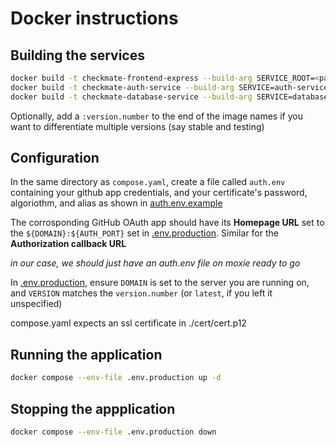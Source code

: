 # Docker instructions

## Building the services

```bash
docker build -t checkmate-frontend-express --build-arg SERVICE_ROOT=<path to where auth-service will be hosted> . -f express/Dockerfile
docker build -t checkmate-auth-service --build-arg SERVICE=auth-service ./backend/
docker build -t checkmate-database-service --build-arg SERVICE=database-service ./backend/
```

Optionally, add a `:version.number` to the end of the image names if you want to differentiate multiple versions (say stable and testing)

## Configuration

In the same directory as `compose.yaml`, create a file called `auth.env` containing your github app credentials, and your certificate's password, algoriothm, and alias as shown in [auth.env.example](auth.env.example)

The corrosponding GitHub OAuth app should have its **Homepage URL** set to the `${DOMAIN}:${AUTH_PORT}` set in [.env.production](.env.production). Similar for the **Authorization callback URL**

*in our case, we should just have an auth.env file on moxie ready to go*

In [.env.production](.env.production), ensure `DOMAIN` is set to the server you are running on, and `VERSION` matches the `version.number` (or `latest`, if you left it unspecified)

compose.yaml expects an ssl certificate in ./cert/cert.p12

## Running the application

```bash
docker compose --env-file .env.production up -d
```

## Stopping the appplication

```bash
docker compose --env-file .env.production down
```